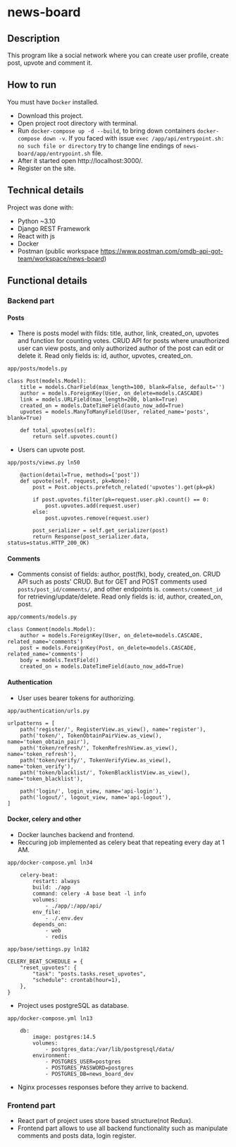 # news-board

## Description

This program like a social network where you can create user profile, create post, upvote and comment it.

## How to run

You must have ```Docker``` installed.

- Download this project.
- Open project root directory with terminal.
- Run ```docker-compose up -d --build```, to bring down containers ```docker-compose down -v```. If you faced with issue ```exec /app/api/entrypoint.sh: no such file or directory``` try to change line endings of ```news-board/app/entrypoint.sh``` file.
- After it started open http://localhost:3000/.
- Register on the site.

## Technical details

Project was done with:

- Python ~3.10
- Django REST Framework
- React with js
- Docker
- Postman (public workspace https://www.postman.com/omdb-api-got-team/workspace/news-board)
## Functional details

### Backend part

#### Posts

- There is posts model with filds: title, author, link, created_on, upvotes and function for counting votes. CRUD API for posts where unauthorized user can view posts, and only authorized author of the post can edit or delete it. Read only fields is: id, author, upvotes, created_on.
```
app/posts/models.py

class Post(models.Model):
    title = models.CharField(max_length=100, blank=False, default='')
    author = models.ForeignKey(User, on_delete=models.CASCADE)
    link = models.URLField(max_length=200, blank=True)
    created_on = models.DateTimeField(auto_now_add=True)
    upvotes = models.ManyToManyField(User, related_name='posts', blank=True)

    def total_upvotes(self):
        return self.upvotes.count()
```
- Users can upvote post.
```
app/posts/views.py ln50

    @action(detail=True, methods=['post'])
    def upvote(self, request, pk=None):
        post = Post.objects.prefetch_related('upvotes').get(pk=pk)

        if post.upvotes.filter(pk=request.user.pk).count() == 0:
            post.upvotes.add(request.user)
        else:
            post.upvotes.remove(request.user)

        post_serializer = self.get_serializer(post)
        return Response(post_serializer.data, status=status.HTTP_200_OK)
```

#### Comments

- Comments consist of fields: author, post(fk), body, created_on. CRUD API such as posts' CRUD. But for GET and POST comments used ```posts/post_id/comments/```, and other endpoints is. ```comments/comment_id``` for retrieving/update/delete. Read only fields is: id, author, created_on, post.
```
app/comments/models.py

class Comment(models.Model):
    author = models.ForeignKey(User, on_delete=models.CASCADE, related_name='comments')
    post = models.ForeignKey(Post, on_delete=models.CASCADE, related_name='comments')
    body = models.TextField()
    created_on = models.DateTimeField(auto_now_add=True)
```

#### Authentication

- User uses bearer tokens for authorizing.

```
app/authentication/urls.py

urlpatterns = [
    path('register/', RegisterView.as_view(), name='register'),
    path('token/', TokenObtainPairView.as_view(), name='token_obtain_pair'),
    path('token/refresh/', TokenRefreshView.as_view(), name='token_refresh'),
    path('token/verify/', TokenVerifyView.as_view(), name='token_verify'),
    path('token/blacklist/', TokenBlacklistView.as_view(), name='token_blacklist'),

    path('login/', login_view, name='api-login'),
    path('logout/', logout_view, name='api-logout'),
]
```

#### Docker, celery and other

- Docker launches backend and frontend.
- Reccuring job implemented as celery beat that repeating every day at 1 AM.
```
app/docker-compose.yml ln34

    celery-beat:
        restart: always
        build: ./app
        command: celery -A base beat -l info
        volumes:
            - ./app/:/app/api/
        env_file:
            - ./.env.dev
        depends_on:
            - web
            - redis
```

```
app/base/settings.py ln182

CELERY_BEAT_SCHEDULE = {
    "reset_upvotes": {
        "task": "posts.tasks.reset_upvotes",
        "schedule": crontab(hour=1),
    },
}
```
- Project uses postgreSQL as database.
```
app/docker-compose.yml ln13

    db:
        image: postgres:14.5
        volumes:
            - postgres_data:/var/lib/postgresql/data/
        environment:
            - POSTGRES_USER=postgres
            - POSTGRES_PASSWORD=postgres
            - POSTGRES_DB=news_board_dev
```
- Nginx processes responses before they arrive to backend.

### Frontend part

- React part of project uses store based structure(not Redux).
- Frontend part allows to use all backend functionality such as manipulate comments and posts data, login register.
